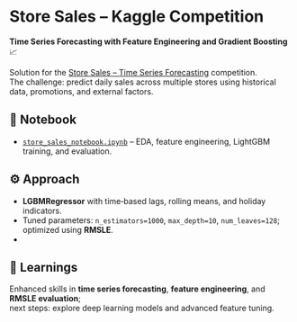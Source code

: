 # Store Sales – Kaggle Competition  
**Time Series Forecasting with Feature Engineering and Gradient Boosting** 📈

Solution for the [Store Sales – Time Series Forecasting](https://www.kaggle.com/competitions/store-sales-time-series-forecasting) competition.  
The challenge: predict daily sales across multiple stores using historical data, promotions, and external factors.

## 📓 Notebook
- [`store_sales_notebook.ipynb`](store-sales.ipynb) – EDA, feature engineering, LightGBM training, and evaluation.  

## ⚙️ Approach
- **LGBMRegressor** with time‑based lags, rolling means, and holiday indicators.  
- Tuned parameters: `n_estimators=1000`, `max_depth=10`, `num_leaves=128`; optimized using **RMSLE**.
- 
## 🧠 Learnings
Enhanced skills in **time series forecasting**, **feature engineering**, and **RMSLE evaluation**;  
next steps: explore deep learning models and advanced feature tuning.
